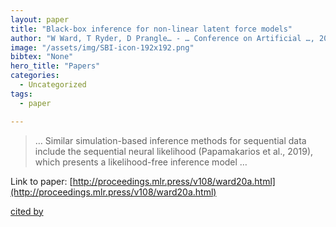 ```yaml
---
layout: paper
title: "Black-box inference for non-linear latent force models"
author: "W Ward, T Ryder, D Prangle… - … Conference on Artificial …, 2020 - proceedings.mlr.press"
image: "/assets/img/SBI-icon-192x192.png"
bibtex: "None"
hero_title: "Papers"
categories:
  - Uncategorized
tags:
  - paper

---
```

>… Similar simulation-based inference methods for sequential data include the sequential neural likelihood (Papamakarios et al., 2019), which presents a likelihood-free inference model …

Link to paper: [http://proceedings.mlr.press/v108/ward20a.html](http://proceedings.mlr.press/v108/ward20a.html)

[cited by](https://scholar.google.com/scholar?cites=11803191662456509615&as_sdt=2005&sciodt=0,5&hl=en&num=20)
